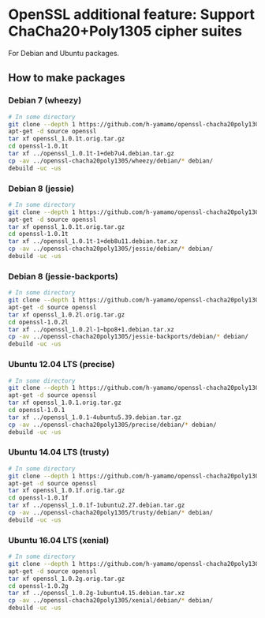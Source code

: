 # OpenSSL additional feature: Support ChaCha20+Poly1305 cipher suites

For Debian and Ubuntu packages.

## How to make packages

### Debian 7 (wheezy)

```bash
# In some directory
git clone --depth 1 https://github.com/h-yamamo/openssl-chacha20poly1305
apt-get -d source openssl
tar xf openssl_1.0.1t.orig.tar.gz
cd openssl-1.0.1t
tar xf ../openssl_1.0.1t-1+deb7u4.debian.tar.gz
cp -av ../openssl-chacha20poly1305/wheezy/debian/* debian/
debuild -uc -us
```

### Debian 8 (jessie)

```bash
# In some directory
git clone --depth 1 https://github.com/h-yamamo/openssl-chacha20poly1305
apt-get -d source openssl
tar xf openssl_1.0.1t.orig.tar.gz
cd openssl-1.0.1t
tar xf ../openssl_1.0.1t-1+deb8u11.debian.tar.xz
cp -av ../openssl-chacha20poly1305/jessie/debian/* debian/
debuild -uc -us
```

### Debian 8 (jessie-backports)

```bash
# In some directory
git clone --depth 1 https://github.com/h-yamamo/openssl-chacha20poly1305
apt-get -d source openssl
tar xf openssl_1.0.2l.orig.tar.gz
cd openssl-1.0.2l
tar xf ../openssl_1.0.2l-1~bpo8+1.debian.tar.xz
cp -av ../openssl-chacha20poly1305/jessie-backports/debian/* debian/
debuild -uc -us
```

### Ubuntu 12.04 LTS (precise)

```bash
# In some directory
git clone --depth 1 https://github.com/h-yamamo/openssl-chacha20poly1305
apt-get -d source openssl
tar xf openssl_1.0.1.orig.tar.gz
cd openssl-1.0.1
tar xf ../openssl_1.0.1-4ubuntu5.39.debian.tar.gz
cp -av ../openssl-chacha20poly1305/precise/debian/* debian/
debuild -uc -us
```

### Ubuntu 14.04 LTS (trusty)

```bash
# In some directory
git clone --depth 1 https://github.com/h-yamamo/openssl-chacha20poly1305
apt-get -d source openssl
tar xf openssl_1.0.1f.orig.tar.gz
cd openssl-1.0.1f
tar xf ../openssl_1.0.1f-1ubuntu2.27.debian.tar.gz
cp -av ../openssl-chacha20poly1305/trusty/debian/* debian/
debuild -uc -us
```

### Ubuntu 16.04 LTS (xenial)

```bash
# In some directory
git clone --depth 1 https://github.com/h-yamamo/openssl-chacha20poly1305
apt-get -d source openssl
tar xf openssl_1.0.2g.orig.tar.gz
cd openssl-1.0.2g
tar xf ../openssl_1.0.2g-1ubuntu4.15.debian.tar.xz
cp -av ../openssl-chacha20poly1305/xenial/debian/* debian/
debuild -uc -us
```
